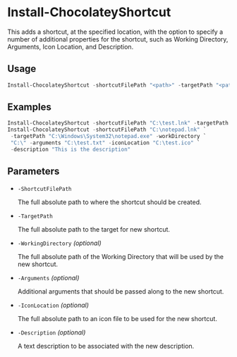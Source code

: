 # Install-ChocolateyShortcut
This adds a shortcut, at the specified location, with the option to specify
a number of additional properties for the shortcut, such as Working Directory,
Arguments, Icon Location, and Description.

## Usage

```powershell
Install-ChocolateyShortcut -shortcutFilePath "<path>" -targetPath "<path>"
```

## Examples

```powershell
Install-ChocolateyShortcut -shortcutFilePath "C:\test.lnk" -targetPath "C:\test.exe"
Install-ChocolateyShortcut -shortcutFilePath "C:\notepad.lnk" `
 -targetPath "C:\Windows\System32\notepad.exe" -workDirectory `
 "C:\" -arguments "C:\test.txt" -iconLocation "C:\test.ico" `
 -description "This is the description"
```
## Parameters
* `-ShortcutFilePath`

    The full absolute path to where the shortcut should be created.

* `-TargetPath`

    The full absolute path to the target for new shortcut.

* `-WorkingDirectory` _(optional)_

    The full absolute path of the Working Directory that will be used by the new shortcut.

* `-Arguments` _(optional)_

    Additional arguments that should be passed along to the new shortcut.

* `-IconLocation` _(optional)_

    The full absolute path to an icon file to be used for the new shortcut.

* `-Description` _(optional)_

    A text description to be associated with the new description.